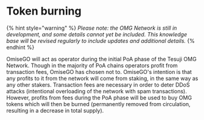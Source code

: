# Token burning

{% hint style="warning" %}
_Please note: the OMG Network is still in development, and some details cannot yet be included. This knowledge base will be revised regularly to include updates and additional details._
{% endhint %}

OmiseGO will act as operator during the initial PoA phase of the Tesuji OMG Network. Though in the majority of PoA chains operators profit from transaction fees, OmiseGO has chosen not to. OmiseGO's intention is that any profits to it from the network will come from staking, in the same way as any other stakers. Transaction fees are necessary in order to deter DDoS attacks \(intentional overloading of the network with spam transactions\). However, profits from fees during the PoA phase will be used to buy OMG tokens which will then be burned \(permanently removed from circulation, resulting in a decrease in total supply\).

